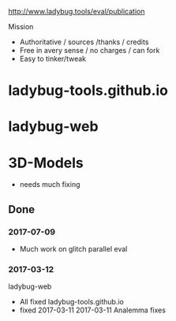 
http://www.ladybug.tools/eval/publication

Mission

* Authoritative / sources /thanks / credits
* Free in avery sense / no charges / can fork
* Easy to tinker/tweak

# ladybug-tools.github.io

# ladybug-web

# 3D-Models

* needs much fixing

## Done

### 2017-07-09

* Much work on glitch parallel eval


### 2017-03-12
ladybug-web
* All fixed
ladybug-tools.github.io
* fixed 2017-03-11
2017-03-11 Analemma fixes
